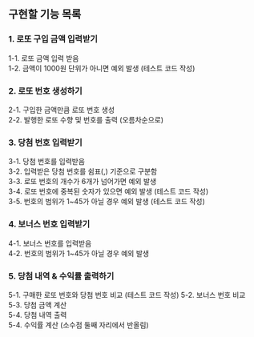 ## 구현할 기능 목록  

### 1. 로또 구입 금액 입력받기
1-1. 로또 금액 입력 받음  
1-2. 금액이 1000원 단위가 아니면 예외 발생 (테스트 코드 작성)

### 2. 로또 번호 생성하기  
2-1. 구입한 금액만큼 로또 번호 생성  
2-2. 발행한 로또 수향 및 번호를 출력 (오름차순으로)  

### 3. 당첨 번호 입력받기  
3-1. 당첨 번호를 입력받음  
3-2. 입력받은 당첨 번호를 쉼표(,) 기준으로 구분함  
3-3. 로또 번호의 개수가 6개가 넘어가면 예외 발생  
3-4. 로또 번호에 중복된 숫자가 있으면 예외 발생 (테스트 코드 작성)  
3-5. 번호의 범위가 1~45가 아닐 경우 예외 발생 (테스트 코드 작성)  

### 4. 보너스 번호 입력받기
4-1. 보너스 번호를 입력받음  
4-2. 번호의 범위가 1~45가 아닐 경우 예외 발생  

### 5. 당첨 내역 & 수익률 출력하기  
5-1. 구매한 로또 번호와 당첨 번호 비교 (테스트 코드 작성)
5-2. 보너스 번호 비교  
5-3. 당첨 금액 계산  
5-4. 당첨 내역 출력  
5-4. 수익률 계산 (소수점 둘째 자리에서 반올림)  
